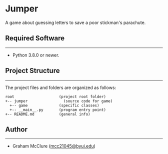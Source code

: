 # Jumper
A game about guessing letters to save a poor stickman's parachute.

## Required Software
---
* Python 3.8.0 or newer.

## Project Structure
---
The project files and folders are organized as follows:
```
root                    (project root folder)
+-- jumper                (source code for game)
  +-- game              (specific classes)
  +-- __main__.py       (program entry point)
+-- README.md           (general info)
```

## Author
---
* Graham McClure (mcc21045@byui.edu)
